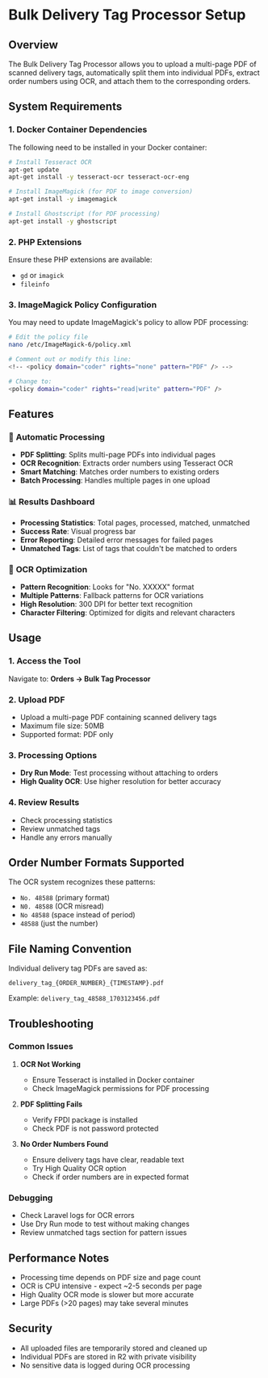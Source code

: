 # Bulk Delivery Tag Processor Setup

## Overview
The Bulk Delivery Tag Processor allows you to upload a multi-page PDF of scanned delivery tags, automatically split them into individual PDFs, extract order numbers using OCR, and attach them to the corresponding orders.

## System Requirements

### 1. Docker Container Dependencies
The following need to be installed in your Docker container:

```bash
# Install Tesseract OCR
apt-get update
apt-get install -y tesseract-ocr tesseract-ocr-eng

# Install ImageMagick (for PDF to image conversion)
apt-get install -y imagemagick

# Install Ghostscript (for PDF processing)
apt-get install -y ghostscript
```

### 2. PHP Extensions
Ensure these PHP extensions are available:
- `gd` or `imagick`
- `fileinfo`

### 3. ImageMagick Policy Configuration
You may need to update ImageMagick's policy to allow PDF processing:

```bash
# Edit the policy file
nano /etc/ImageMagick-6/policy.xml

# Comment out or modify this line:
<!-- <policy domain="coder" rights="none" pattern="PDF" /> -->

# Change to:
<policy domain="coder" rights="read|write" pattern="PDF" />
```

## Features

### 🔧 **Automatic Processing**
- **PDF Splitting**: Splits multi-page PDFs into individual pages
- **OCR Recognition**: Extracts order numbers using Tesseract OCR
- **Smart Matching**: Matches order numbers to existing orders
- **Batch Processing**: Handles multiple pages in one upload

### 📊 **Results Dashboard**
- **Processing Statistics**: Total pages, processed, matched, unmatched
- **Success Rate**: Visual progress bar
- **Error Reporting**: Detailed error messages for failed pages
- **Unmatched Tags**: List of tags that couldn't be matched to orders

### 🎯 **OCR Optimization**
- **Pattern Recognition**: Looks for "No. XXXXX" format
- **Multiple Patterns**: Fallback patterns for OCR variations
- **High Resolution**: 300 DPI for better text recognition
- **Character Filtering**: Optimized for digits and relevant characters

## Usage

### 1. Access the Tool
Navigate to: **Orders → Bulk Tag Processor**

### 2. Upload PDF
- Upload a multi-page PDF containing scanned delivery tags
- Maximum file size: 50MB
- Supported format: PDF only

### 3. Processing Options
- **Dry Run Mode**: Test processing without attaching to orders
- **High Quality OCR**: Use higher resolution for better accuracy

### 4. Review Results
- Check processing statistics
- Review unmatched tags
- Handle any errors manually

## Order Number Formats Supported

The OCR system recognizes these patterns:
- `No. 48588` (primary format)
- `N0. 48588` (OCR misread)
- `No 48588` (space instead of period)
- `48588` (just the number)

## File Naming Convention

Individual delivery tag PDFs are saved as:
```
delivery_tag_{ORDER_NUMBER}_{TIMESTAMP}.pdf
```

Example: `delivery_tag_48588_1703123456.pdf`

## Troubleshooting

### Common Issues

1. **OCR Not Working**
   - Ensure Tesseract is installed in Docker container
   - Check ImageMagick permissions for PDF processing

2. **PDF Splitting Fails**
   - Verify FPDI package is installed
   - Check PDF is not password protected

3. **No Order Numbers Found**
   - Ensure delivery tags have clear, readable text
   - Try High Quality OCR option
   - Check if order numbers are in expected format

### Debugging
- Check Laravel logs for OCR errors
- Use Dry Run mode to test without making changes
- Review unmatched tags section for pattern issues

## Performance Notes

- Processing time depends on PDF size and page count
- OCR is CPU intensive - expect ~2-5 seconds per page
- High Quality OCR mode is slower but more accurate
- Large PDFs (>20 pages) may take several minutes

## Security

- All uploaded files are temporarily stored and cleaned up
- Individual PDFs are stored in R2 with private visibility
- No sensitive data is logged during OCR processing

